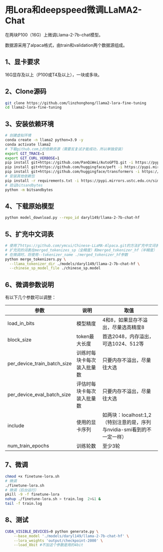 # 用Lora和deepspeed微调LLaMA2-Chat

在两块P100（16G）上微调Llama-2-7b-chat模型。

数据源采用了alpaca格式，由train和validation两个数据源组成。

## 1、显卡要求

16G显存及以上（P100或T4及以上），一块或多块。

## 2、Clone源码

```bash
git clone https://github.com/linzhonghong/llama2-lora-fine-tuning
cd llama2-lora-fine-tuning
```

## 3、安装依赖环境

```bash
# 创建虚拟环境
conda create -n llama2 python=3.9 -y
conda activate llama2
# 下载github.com上的依赖资源（需要反复试才能成功，所以单独安装）
export GIT_TRACE=1
export GIT_CURL_VERBOSE=1
pip install git+https://github.com/PanQiWei/AutoGPTQ.git -i https://pypi.mirrors.ustc.edu.cn/simple --trusted-host=pypi.mirrors.ustc.edu.cn
pip install git+https://github.com/huggingface/peft -i https://pypi.mirrors.ustc.edu.cn/simple
pip install git+https://github.com/huggingface/transformers -i https://pypi.mirrors.ustc.edu.cn/simple
# 安装其他依赖包
pip install -r requirements.txt -i https://pypi.mirrors.ustc.edu.cn/simple
# 验证bitsandbytes
python -m bitsandbytes
```

## 4、下载原始模型

```bash
python model_download.py --repo_id daryl149/llama-2-7b-chat-hf
```

## 5、扩充中文词表

```bash
# 使用了https://github.com/ymcui/Chinese-LLaMA-Alpaca.git的方法扩充中文词表
# 扩充完的词表在merged_tokenizes_sp（全精度）和merged_tokenizer_hf（半精度）
# 在微调时，将使用--tokenizer_name ./merged_tokenizer_hf参数
python merge_tokenizers.py \
  --llama_tokenizer_dir ./models/daryl149/llama-2-7b-chat-hf \
  --chinese_sp_model_file ./chinese_sp.model
```

## 6、微调参数说明

有以下几个参数可以调整：

| 参数                        | 说明                       | 取值                                                         |
| --------------------------- | -------------------------- | ------------------------------------------------------------ |
| load_in_bits                | 模型精度                   | 4和8，如果显存不溢出，尽量选高精度8                          |
| block_size                  | token最大长度              | 首选2048，内存溢出，可选1024、512等                          |
| per_device_train_batch_size | 训练时每块卡每次装入批量数 | 只要内存不溢出，尽量往大选                                   |
| per_device_eval_batch_size  | 评估时每块卡每次装入批量数 | 只要内存不溢出，尽量往大选                                   |
| include                     | 使用的显卡序列             | 如两块：localhost:1,2（特别注意的是，序列与nvidia-smi看到的不一定一样） |
| num_train_epochs            | 训练轮数                   | 至少3轮                                                      |

## 7、微调

```bash
chmod +x finetune-lora.sh
# 微调
./finetune-lora.sh
# 微调（后台运行）
pkill -9 -f finetune-lora
nohup ./finetune-lora.sh > train.log  2>&1 &
tail -f train.log
```

## 8、测试

```bash
CUDA_VISIBLE_DEVICES=0 python generate.py \
    --base_model './models/daryl149/llama-2-7b-chat-hf' \
    --lora_weights 'output/checkpoint-2000' \
    --load_8bit #不加这个参数是用的4bit
```

